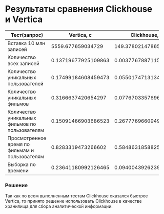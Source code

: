 # Результаты сравнения Clickhouse и Vertica

Тест(запрос) | Vertica, с          | Clickhouse, с
---- |---------------------| ----------
Вставка 10 млн записей | 5559.677659034729   | 149.37802147865295
Количество всех записей | 0.13719677925109863 | 0.0037767887115478516
Количество уникальных пользователей | 0.17499184608459473 | 0.05501747131347656
Количество уникальных фильмов | 0.3166637420654297  | 0.07767033576965332
Количество уникальных фильмов по пользователям | 0.15091466903686523 | 0.2677769660949707
Просмотренное время по фильмам и пользователям | 0.8283319473266602  | 0.5848631858825684
Выборка по времени | 0.23641180992126465 | 0.09400439262390137

### Решение
Так как по всем выполненным тестам Clickhouse оказался быстрее Vertica, то принято решение использовать Clickhouse в качестве хранилища для сбора аналитической информации.
